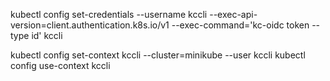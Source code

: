 

kubectl config set-credentials --username kccli --exec-api-version=client.authentication.k8s.io/v1 --exec-command='kc-oidc token --type id' kccli

kubectl config set-context kccli --cluster=minikube --user kccli
kubectl config use-context kccli